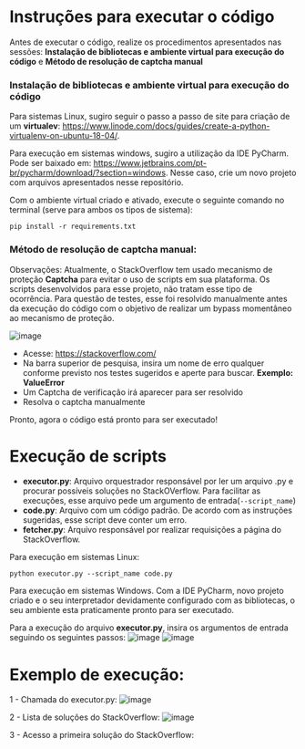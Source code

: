 # Instruções para executar o código

Antes de executar o código, realize os procedimentos apresentados nas sessões: **Instalação de bibliotecas e ambiente virtual para execução do código** e **Método de resolução de captcha manual**

### Instalação de bibliotecas e ambiente virtual para execução do código
Para sistemas Linux, sugiro seguir o passo a passo de site para criação de um **virtualev**: https://www.linode.com/docs/guides/create-a-python-virtualenv-on-ubuntu-18-04/.

Para execução em sistemas windows, sugiro a utilização da IDE PyCharm. Pode ser baixado em: https://www.jetbrains.com/pt-br/pycharm/download/?section=windows. Nesse caso, crie um novo projeto com arquivos apresentados nesse repositório.

Com o ambiente virtual criado e ativado, execute o seguinte comando no terminal (serve para ambos os tipos de sistema):

```console
pip install -r requirements.txt
```
### Método de resolução de captcha manual:
Observações: Atualmente, o StackOverflow tem usado mecanismo de proteção **Captcha** para evitar o uso de scripts em sua plataforma. Os scripts desenvolvidos para esse projeto, não tratam esse tipo de ocorrência. Para questão de testes, esse foi resolvido manualmente antes da execução do código com o objetivo de realizar um bypass momentâneo ao mecanismo de proteção.

![image](https://github.com/vininaka/stackoverflow_request/assets/66442324/b6985caf-a5f0-4b53-88fe-71142e6f336a)

* Acesse: https://stackoverflow.com/
* Na barra superior de pesquisa, insira um nome de erro qualquer conforme previsto nos testes sugeridos e aperte para buscar. **Exemplo: ValueError**
* Um Captcha de verificação irá aparecer para ser resolvido
* Resolva o captcha manualmente

 Pronto, agora o código está pronto para ser executado!

# Execução de scripts
* **executor.py**: Arquivo orquestrador responsável por ler um arquivo .py e procurar possíveis soluções no StackOVerflow. Para facilitar as execuções, esse arquivo pede um argumento de entrada(```--script_name```)
* **code.py**: Arquivo com um código padrão. De acordo com as instruções sugeridas, esse script deve conter um erro.
* **fetcher.py**: Arquivo responsável por realizar requisições a página do StackOverflow.

Para execução em sistemas Linux:
```console
python executor.py --script_name code.py
```
Para execução em sistemas Windows. Com a IDE PyCharm, novo projeto criado e o seu interpretador devidamente configurado com as bibliotecas, o seu ambiente esta praticamente pronto para ser executado.

Para a execução do arquivo **executor.py**, insira os argumentos de entrada seguindo os seguintes passos:
![image](https://github.com/vininaka/stackoverflow_request/assets/66442324/270ecf89-ec92-403b-8a9a-9a1086d1b729)
![image](https://github.com/vininaka/stackoverflow_request/assets/66442324/e4511f85-2137-4671-9e8c-a96932de7281)

# Exemplo de execução:
1 - Chamada do executor.py:
![image](https://github.com/vininaka/stackoverflow_request/assets/66442324/069cc903-bd2d-4497-b797-7f4f8ae875fb)

2 - Lista de soluções do StackOverflow:
![image](https://github.com/vininaka/stackoverflow_request/assets/66442324/dbd8161b-06bb-485b-934a-aa50cdf3a70d)

3 - Acesso a primeira solução do StackOverflow:
